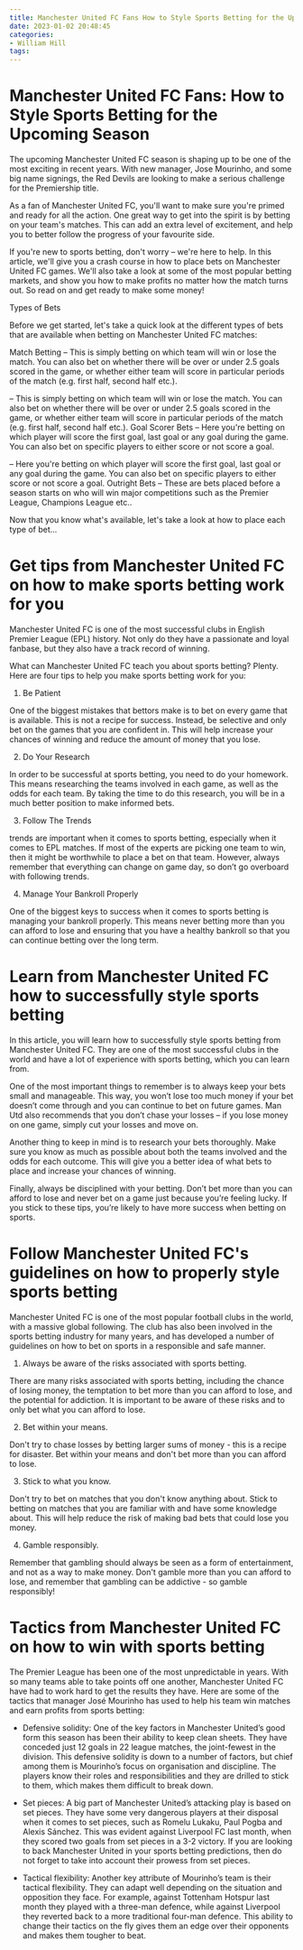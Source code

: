 ```yaml
---
title: Manchester United FC Fans How to Style Sports Betting for the Upcoming Season
date: 2023-01-02 20:48:45
categories:
- William Hill
tags:
---
```



#  Manchester United FC Fans: How to Style Sports Betting for the Upcoming Season

The upcoming Manchester United FC season is shaping up to be one of the most exciting in recent years. With new manager, Jose Mourinho, and some big name signings, the Red Devils are looking to make a serious challenge for the Premiership title.

As a fan of Manchester United FC, you'll want to make sure you're primed and ready for all the action. One great way to get into the spirit is by betting on your team's matches. This can add an extra level of excitement, and help you to better follow the progress of your favourite side.

If you're new to sports betting, don't worry – we're here to help. In this article, we'll give you a crash course in how to place bets on Manchester United FC games. We'll also take a look at some of the most popular betting markets, and show you how to make profits no matter how the match turns out. So read on and get ready to make some money!

Types of Bets

Before we get started, let's take a quick look at the different types of bets that are available when betting on Manchester United FC matches:

Match Betting – This is simply betting on which team will win or lose the match. You can also bet on whether there will be over or under 2.5 goals scored in the game, or whether either team will score in particular periods of the match (e.g. first half, second half etc.).

– This is simply betting on which team will win or lose the match. You can also bet on whether there will be over or under 2.5 goals scored in the game, or whether either team will score in particular periods of the match (e.g. first half, second half etc.). Goal Scorer Bets – Here you're betting on which player will score the first goal, last goal or any goal during the game. You can also bet on specific players to either score or not score a goal.

– Here you're betting on which player will score the first goal, last goal or any goal during the game. You can also bet on specific players to either score or not score a goal. Outright Bets – These are bets placed before a season starts on who will win major competitions such as the Premier League, Champions League etc..

Now that you know what's available, let's take a look at how to place each type of bet...

#  Get tips from Manchester United FC on how to make sports betting work for you

Manchester United FC is one of the most successful clubs in English Premier League (EPL) history. Not only do they have a passionate and loyal fanbase, but they also have a track record of winning.

What can Manchester United FC teach you about sports betting? Plenty. Here are four tips to help you make sports betting work for you:

1. Be Patient

One of the biggest mistakes that bettors make is to bet on every game that is available. This is not a recipe for success. Instead, be selective and only bet on the games that you are confident in. This will help increase your chances of winning and reduce the amount of money that you lose.

2. Do Your Research

In order to be successful at sports betting, you need to do your homework. This means researching the teams involved in each game, as well as the odds for each team. By taking the time to do this research, you will be in a much better position to make informed bets.

3. Follow The Trends

 trends are important when it comes to sports betting, especially when it comes to EPL matches. If most of the experts are picking one team to win, then it might be worthwhile to place a bet on that team. However, always remember that everything can change on game day, so don’t go overboard with following trends.

4. Manage Your Bankroll Properly

One of the biggest keys to success when it comes to sports betting is managing your bankroll properly. This means never betting more than you can afford to lose and ensuring that you have a healthy bankroll so that you can continue betting over the long term.

#  Learn from Manchester United FC how to successfully style sports betting

In this article, you will learn how to successfully style sports betting from Manchester United FC. They are one of the most successful clubs in the world and have a lot of experience with sports betting, which you can learn from.

One of the most important things to remember is to always keep your bets small and manageable. This way, you won’t lose too much money if your bet doesn’t come through and you can continue to bet on future games. Man Utd also recommends that you don’t chase your losses – if you lose money on one game, simply cut your losses and move on.

Another thing to keep in mind is to research your bets thoroughly. Make sure you know as much as possible about both the teams involved and the odds for each outcome. This will give you a better idea of what bets to place and increase your chances of winning.

Finally, always be disciplined with your betting. Don’t bet more than you can afford to lose and never bet on a game just because you’re feeling lucky. If you stick to these tips, you’re likely to have more success when betting on sports.

#  Follow Manchester United FC's guidelines on how to properly style sports betting

Manchester United FC is one of the most popular football clubs in the world, with a massive global following. The club has also been involved in the sports betting industry for many years, and has developed a number of guidelines on how to bet on sports in a responsible and safe manner.

1. Always be aware of the risks associated with sports betting.

There are many risks associated with sports betting, including the chance of losing money, the temptation to bet more than you can afford to lose, and the potential for addiction. It is important to be aware of these risks and to only bet what you can afford to lose.

2. Bet within your means.

Don't try to chase losses by betting larger sums of money - this is a recipe for disaster. Bet within your means and don't bet more than you can afford to lose.

3. Stick to what you know.

Don't try to bet on matches that you don't know anything about. Stick to betting on matches that you are familiar with and have some knowledge about. This will help reduce the risk of making bad bets that could lose you money.

4. Gamble responsibly.

Remember that gambling should always be seen as a form of entertainment, and not as a way to make money. Don't gamble more than you can afford to lose, and remember that gambling can be addictive - so gamble responsibly!

#  Tactics from Manchester United FC on how to win with sports betting

The Premier League has been one of the most unpredictable in years. With so many teams able to take points off one another, Manchester United FC have had to work hard to get the results they have. Here are some of the tactics that manager José Mourinho has used to help his team win matches and earn profits from sports betting:

* Defensive solidity: One of the key factors in Manchester United’s good form this season has been their ability to keep clean sheets. They have conceded just 12 goals in 22 league matches, the joint-fewest in the division. This defensive solidity is down to a number of factors, but chief among them is Mourinho’s focus on organisation and discipline. The players know their roles and responsibilities and they are drilled to stick to them, which makes them difficult to break down.

* Set pieces: A big part of Manchester United’s attacking play is based on set pieces. They have some very dangerous players at their disposal when it comes to set pieces, such as Romelu Lukaku, Paul Pogba and Alexis Sánchez. This was evident against Liverpool FC last month, when they scored two goals from set pieces in a 3-2 victory. If you are looking to back Manchester United in your sports betting predictions, then do not forget to take into account their prowess from set pieces.

* Tactical flexibility: Another key attribute of Mourinho’s team is their tactical flexibility. They can adapt well depending on the situation and opposition they face. For example, against Tottenham Hotspur last month they played with a three-man defence, while against Liverpool they reverted back to a more traditional four-man defence. This ability to change their tactics on the fly gives them an edge over their opponents and makes them tougher to beat.